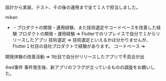 設計から実装、テスト、その後の運用まで全て１人で担当しました。

mikan
- ・プロダクトの開発・運用経験、また技術選定やコードベースを改善した経験
    プロダクトの開発・運用経験 => Flutterでのリプレイスで自分で１からリリースしたアプリ
    技術選定 => 技術選定といえるかは分かりませんが、Flutter１社目の自社プロダクトで経験があります。
    コードベース => 



開発体験の改善活動 => 1社目で自分がリリースしたアプリで不具合が出

4wd事件
事件発生後、新アプリのフラグが立っているものの調査をお願いした。